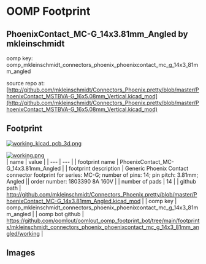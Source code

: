 # OOMP Footprint  
## PhoenixContact_MC-G_14x3.81mm_Angled  by mkleinschmidt  
  
oomp key: oomp_mkleinschmidt_connectors_phoenix_phoenixcontact_mc_g_14x3_81mm_angled  
  
source repo at: [http://github.com/mkleinschmidt/Connectors_Phoenix.pretty/blob/master/PhoenixContact_MSTBVA-G_16x5.08mm_Vertical.kicad_mod](http://github.com/mkleinschmidt/Connectors_Phoenix.pretty/blob/master/PhoenixContact_MSTBVA-G_16x5.08mm_Vertical.kicad_mod)  
## Footprint  
  
[![working_kicad_pcb_3d.png](working_kicad_pcb_3d_600.png)](working_kicad_pcb_3d.png)  
  
[![working.png](working_600.png)](working.png)  
| name | value | 
| --- | --- | 
| footprint name | PhoenixContact_MC-G_14x3.81mm_Angled | 
| footprint description | Generic Phoenix Contact connector footprint for series: MC-G; number of pins: 14; pin pitch: 3.81mm; Angled || order number: 1803390 8A 160V | 
| number of pads | 14 | 
| github path | http://github.com/mkleinschmidt/Connectors_Phoenix.pretty/blob/master/PhoenixContact_MC-G_14x3.81mm_Angled.kicad_mod | 
| oomp key | oomp_mkleinschmidt_connectors_phoenix_phoenixcontact_mc_g_14x3_81mm_angled | 
| oomp bot github | https://github.com/oomlout/oomlout_oomp_footprint_bot/tree/main/footprints/mkleinschmidt_connectors_phoenix_phoenixcontact_mc_g_14x3_81mm_angled/working | 
## Images  
